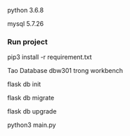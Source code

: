 

python 3.6.8

mysql 5.7.26

### Run project
pip3 install -r requirement.txt

Tao Database dbw301 trong workbench

flask db init

flask db migrate

flask db upgrade

python3 main.py
